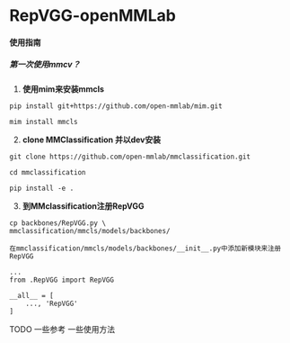 # RepVGG-openMMLab

#### 使用指南
##### 第一次使用mmcv？
1. **使用mim来安装mmcls**
```
pip install git+https://github.com/open-mmlab/mim.git

mim install mmcls

```


2. **clone MMClassification 并以dev安装**
```
git clone https://github.com/open-mmlab/mmclassification.git

cd mmclassification

pip install -e .
```



3. **到MMclassification注册RepVGG**

```
cp backbones/RepVGG.py \
mmclassification/mmcls/models/backbones/

在mmclassification/mmcls/models/backbones/__init__.py中添加新模块来注册RepVGG

...
from .RepVGG import RepVGG

__all__ = [
    ..., 'RepVGG'
]
```


TODO
一些参考
一些使用方法